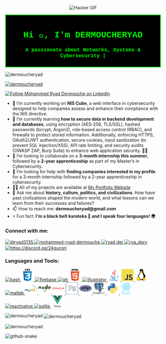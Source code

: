 <!-- Cybertech Header GIF -->
<p align="center">
  <img src="https://media.giphy.com/media/077i6AULCXc0FKTj9s/giphy.gif" alt="Hacker GIF" width="500"/>
</p>

<!-- Styled Title Section -->
<div align="center" style="border: 2px solid #00FF00; padding: 10px; background-color: #000;">
  <h1 style="color: #00FF00; font-family: 'Courier New', Courier, monospace;">Hi 👋, I'm DERMOUCHERYAD</h1>
  <h3 style="color: #00FF00; font-family: 'Courier New', Courier, monospace;">A passionate about Networks, Systems & Cybersecurity |</h3>
</div>

<!-- Profile Views & Trophy -->
<p align="left">
  <img src="https://komarev.com/ghpvc/?username=dermoucheryad&label=Profile%20views&color=0e75b6&style=flat" alt="dermoucheryad" />
</p>

<p align="left">
  <a href="https://github.com/ryo-ma/github-profile-trophy">
    <img src="https://github-profile-trophy.vercel.app/?username=dermoucheryad" alt="dermoucheryad" />
  </a>
</p>

<!-- LinkedIn Badge -->
<p align="left">
  <a href="https://linkedin.com/in/mohammed-ryad-dermouche" target="blank">
    <img src="https://img.shields.io/badge/Follow%20Me-LinkedIn-blue?style=for-the-badge&logo=linkedin" alt="Follow Mohammed Ryad Dermouche on LinkedIn" />
  </a>
</p>

<!-- Main Content -->
<ul>
  <li>🔭 I’m currently working on <strong>NIS Cube</strong>, a web interface in cybersecurity designed to help companies assess and enhance their compliance with the NIS directive.</li>
  <li>🌱 I’m currently learning <strong>how to secure data in backend development and databases</strong>, using encryption (AES-256, TLS/SSL), hashed passwords (bcrypt, Argon2), role-based access control (RBAC), and firewalls to protect stored information. Additionally, enforcing HTTPS, OAuth2/JWT authentication, secure cookies, input sanitization (to prevent SQL injection/XSS), API rate limiting, and security audits (OWASP ZAP, Burp Suite) to enhance web application security. 🔐🚀</li>
  <li>👯 I’m looking to collaborate on a <strong>3-month internship this summer</strong>, followed by a <strong>2-year apprenticeship</strong> as part of my Master’s in Cybersecurity.</li>
  <li>🤝 I’m looking for help with <strong>finding companies interested in my profile</strong> for a 3-month internship followed by a 2-year apprenticeship in cybersecurity.</li>
  <li>👨‍💻 All of my projects are available at <a href="https://dermoucheryad.github.io/My_Portfolio_web_site/">My Portfolio Website</a></li>
  <li>💬 Ask me about <strong>history, culture, politics, and civilizations</strong>. How have past civilizations shaped the modern world, and what lessons can we learn from their successes and failures?</li>
  <li>📫 How to reach me: <strong>dermoucheryad@gmail.com</strong></li>
  <li>⚡ Fun fact: <strong>I'm a black belt karateka 🥋 and I speak four languages! 🌍</strong></li>
</ul>

<!-- Connect with Me Section -->
<h3 align="left">Connect with me:</h3>
<p align="left">
  <a href="https://twitter.com/@ryad3135" target="blank">
    <img align="center" src="https://raw.githubusercontent.com/rahuldkjain/github-profile-readme-generator/master/src/images/icons/Social/twitter.svg" alt="@ryad3135" height="30" width="40" />
  </a>
  <a href="https://linkedin.com/in/mohammed-ryad-dermouche" target="blank">
    <img align="center" src="https://raw.githubusercontent.com/rahuldkjain/github-profile-readme-generator/master/src/images/icons/Social/linked-in-alt.svg" alt="mohammed-ryad-dermouche" height="30" width="40" />
  </a>
  <a href="https://fb.com/ryad der" target="blank">
    <img align="center" src="https://raw.githubusercontent.com/rahuldkjain/github-profile-readme-generator/master/src/images/icons/Social/facebook.svg" alt="ryad der" height="30" width="40" />
  </a>
  <a href="https://instagram.com/rya_dprv" target="blank">
    <img align="center" src="https://raw.githubusercontent.com/rahuldkjain/github-profile-readme-generator/master/src/images/icons/Social/instagram.svg" alt="rya_dprv" height="30" width="40" />
  </a>
  <a href="https://discord.gg/https://discord.gg/24gucgrj" target="blank">
    <img align="center" src="https://raw.githubusercontent.com/rahuldkjain/github-profile-readme-generator/master/src/images/icons/Social/discord.svg" alt="https://discord.gg/24gucgrj" height="30" width="40" />
  </a>
</p>

<!-- Languages and Tools Section -->
<h3 align="left">Languages and Tools:</h3>
<p align="left">
  <a href="https://www.gnu.org/software/bash/" target="_blank" rel="noreferrer">
    <img src="https://www.vectorlogo.zone/logos/gnu_bash/gnu_bash-icon.svg" alt="bash" width="40" height="40"/>
  </a>
  <a href="https://www.w3schools.com/css/" target="_blank" rel="noreferrer">
    <img src="https://raw.githubusercontent.com/devicons/devicon/master/icons/css3/css3-original-wordmark.svg" alt="css3" width="40" height="40"/>
  </a>
  <a href="https://firebase.google.com/" target="_blank" rel="noreferrer">
    <img src="https://www.vectorlogo.zone/logos/firebase/firebase-icon.svg" alt="firebase" width="40" height="40"/>
  </a>
  <a href="https://git-scm.com/" target="_blank" rel="noreferrer">
    <img src="https://www.vectorlogo.zone/logos/git-scm/git-scm-icon.svg" alt="git" width="40" height="40"/>
  </a>
  <a href="https://www.w3.org/html/" target="_blank" rel="noreferrer">
    <img src="https://raw.githubusercontent.com/devicons/devicon/master/icons/html5/html5-original-wordmark.svg" alt="html5" width="40" height="40"/>
  </a>
  <a href="https://www.adobe.com/in/products/illustrator.html" target="_blank" rel="noreferrer">
    <img src="https://www.vectorlogo.zone/logos/adobe_illustrator/adobe_illustrator-icon.svg" alt="illustrator" width="40" height="40"/>
  </a>
  <a href="https://www.java.com" target="_blank" rel="noreferrer">
    <img src="https://raw.githubusercontent.com/devicons/devicon/master/icons/java/java-original.svg" alt="java" width="40" height="40"/>
  </a>
  <a href="https://developer.mozilla.org/en-US/docs/Web/JavaScript" target="_blank" rel="noreferrer">
    <img src="https://raw.githubusercontent.com/devicons/devicon/master/icons/javascript/javascript-original.svg" alt="javascript" width="40" height="40"/>
  </a>
  <a href="https://www.linux.org/" target="_blank" rel="noreferrer">
    <img src="https://raw.githubusercontent.com/devicons/devicon/master/icons/linux/linux-original.svg" alt="linux" width="40" height="40"/>
  </a>
  <a href="https://www.mathworks.com/" target="_blank" rel="noreferrer">
    <img src="https://upload.wikimedia.org/wikipedia/commons/2/21/Matlab_Logo.png" alt="matlab" width="40" height="40"/>
  </a>
  <a href="https://www.mysql.com/" target="_blank" rel="noreferrer">
    <img src="https://raw.githubusercontent.com/devicons/devicon/master/icons/mysql/mysql-original-wordmark.svg" alt="mysql" width="40" height="40"/>
  </a>
  <a href="https://nodejs.org" target="_blank" rel="noreferrer">
    <img src="https://raw.githubusercontent.com/devicons/devicon/master/icons/nodejs/nodejs-original-wordmark.svg" alt="nodejs" width="40" height="40"/>
  </a>
  <a href="https://www.oracle.com/" target="_blank" rel="noreferrer">
    <img src="https://raw.githubusercontent.com/devicons/devicon/master/icons/oracle/oracle-original.svg" alt="oracle" width="40" height="40"/>
  </a>
  <a href="https://www.photoshop.com/en" target="_blank" rel="noreferrer">
    <img src="https://raw.githubusercontent.com/devicons/devicon/master/icons/photoshop/photoshop-line.svg" alt="photoshop" width="40" height="40"/>
  </a>
  <a href="https://www.php.net" target="_blank" rel="noreferrer">
    <img src="https://raw.githubusercontent.com/devicons/devicon/master/icons/php/php-original.svg" alt="php" width="40" height="40"/>
  </a>
  <a href="https://www.postgresql.org" target="_blank" rel="noreferrer">
    <img src="https://raw.githubusercontent.com/devicons/devicon/master/icons/postgresql/postgresql-original-wordmark.svg" alt="postgresql" width="40" height="40"/>
  </a>
  <a href="https://www.python.org" target="_blank" rel="noreferrer">
    <img src="https://raw.githubusercontent.com/devicons/devicon/master/icons/python/python-original.svg" alt="python" width="40" height="40"/>
  </a>
  <a href="https://reactjs.org/" target="_blank" rel="noreferrer">
    <img src="https://raw.githubusercontent.com/devicons/devicon/master/icons/react/react-original-wordmark.svg" alt="react" width="40" height="40"/>
  </a>
  <a href="https://reactnative.dev/" target="_blank" rel="noreferrer">
    <img src="https://reactnative.dev/img/header_logo.svg" alt="reactnative" width="40" height="40"/>
  </a>
  <a href="https://www.sqlite.org/" target="_blank" rel="noreferrer">
    <img src="https://www.vectorlogo.zone/logos/sqlite/sqlite-icon.svg" alt="sqlite" width="40" height="40"/>
  </a>
  <a href="https://vuejs.org/" target="_blank" rel="noreferrer">
    <img src="https://raw.githubusercontent.com/devicons/devicon/master/icons/vuejs/vuejs-original-wordmark.svg" alt="vuejs" width="40" height="40"/>
  </a>
</p>

<!-- GitHub Stats -->
<p>
  <img align="left" src="https://github-readme-stats.vercel.app/api/top-langs?username=dermoucheryad&show_icons=true&locale=en&layout=compact" alt="dermoucheryad" />
</p>
<p>
  &nbsp;<img align="center" src="https://github-readme-stats.vercel.app/api?username=dermoucheryad&show_icons=true&locale=en" alt="dermoucheryad" />
</p>
<p>
  <img align="center" src="https://github-readme-streak-stats.herokuapp.com/?user=dermoucheryad&" alt="dermoucheryad" />
</p>

<!-- Cyber Snake Animation -->
<picture>
  <source media="(prefers-color-scheme: dark)" srcset="https://raw.githubusercontent.com/DERMOUCHERYAD/DERMOUCHERYAD/output/github-snake-dark.svg" />
  <source media="(prefers-color-scheme: light)" srcset="https://raw.githubusercontent.com/DERMOUCHERYAD/DERMOUCHERYAD/output/github-snake.svg" />
  <img alt="github-snake" src="https://raw.githubusercontent.com/tobiasmeyhoefer/tobiasmeyhoefer/output/github-snake.svg" />
</picture>

